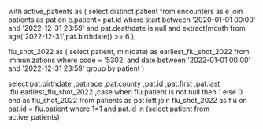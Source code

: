 
with active_patients as 
( 
	select distinct patient
	from encounters as e
	join patients as pat 
	 on e.patient= pat.id
	where start between '2020-01-01 00:00' and '2022-12-31 23:59'
	 and pat.deathdate is null
	 and extract(month from age('2022-12-31',pat.birthdate)) >= 6
),	
	




flu_shot_2022 as 
(
select patient, min(date) as earliest_flu_shot_2022 
from immunizations 
where code = '5302'
  and date between '2022-01-01 00:00' and '2022-12-31 23:59'
group by patient
)

select pat.birthdate
      ,pat.race
	  ,pat.county
	  ,pat.id
	  ,pat.first
	  ,pat.last
	  ,flu.earliest_flu_shot_2022 
	  ,case when flu.patient is not null then 1
	   else 0
	   end as flu_shot_2022
from patients as pat
left join flu_shot_2022 as flu
 on pat.id = flu.patient
where 1=1
 and pat.id in (select patient from active_patients)
